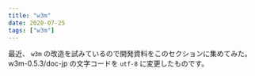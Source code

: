```yaml
---
title: "w3m"
date: 2020-07-25
tags: ["w3m"]
---
```


最近、 `w3m` の改造を試みているので開発資料をこのセクションに集めてみた。
w3m-0.5.3/doc-jp の文字コードを `utf-8` に変更したものです。
